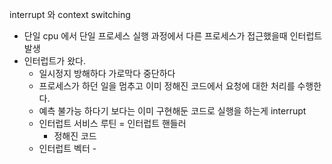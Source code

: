 interrupt 와 context switching

- 단일 cpu 에서 단일 프로세스 실행 과정에서 다른 프로세스가 접근했을때 인터럽트 발생
- 인터럽트가 왔다. 
  - 일시정지 방해하다 가로막다 중단하다 
  - 프로세스가 하던 일을 멈추고 이미 정해진 코드에서 요청에 대한 처리를 수행한다. 
  - 예측 불가능 하다기 보다는 이미 구현해둔 코드로 실행을 하는게 interrupt 
  - 인터럽트 서비스 루틴 = 인터럽트 핸들러
    - 정해진 코드 
  - 인터럽트 벡터 - 

